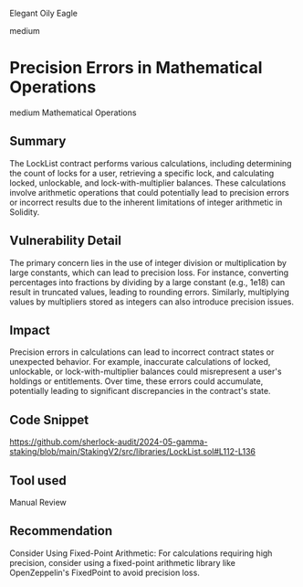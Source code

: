 Elegant Oily Eagle

medium

# Precision Errors in Mathematical Operations

medium 
Mathematical Operations

## Summary
The LockList contract performs various calculations, including determining the count of locks for a user, retrieving a specific lock, and calculating locked, unlockable, and lock-with-multiplier balances. These calculations involve arithmetic operations that could potentially lead to precision errors or incorrect results due to the inherent limitations of integer arithmetic in Solidity.

## Vulnerability Detail
The primary concern lies in the use of integer division or multiplication by large constants, which can lead to precision loss. For instance, converting percentages into fractions by dividing by a large constant (e.g., 1e18) can result in truncated values, leading to rounding errors. Similarly, multiplying values by multipliers stored as integers can also introduce precision issues.

## Impact
Precision errors in calculations can lead to incorrect contract states or unexpected behavior. For example, inaccurate calculations of locked, unlockable, or lock-with-multiplier balances could misrepresent a user's holdings or entitlements. Over time, these errors could accumulate, potentially leading to significant discrepancies in the contract's state.

## Code Snippet
https://github.com/sherlock-audit/2024-05-gamma-staking/blob/main/StakingV2/src/libraries/LockList.sol#L112-L136


## Tool used
Manual Review

## Recommendation
Consider Using Fixed-Point Arithmetic: For calculations requiring high precision, consider using a fixed-point arithmetic library like OpenZeppelin's FixedPoint to avoid precision loss.